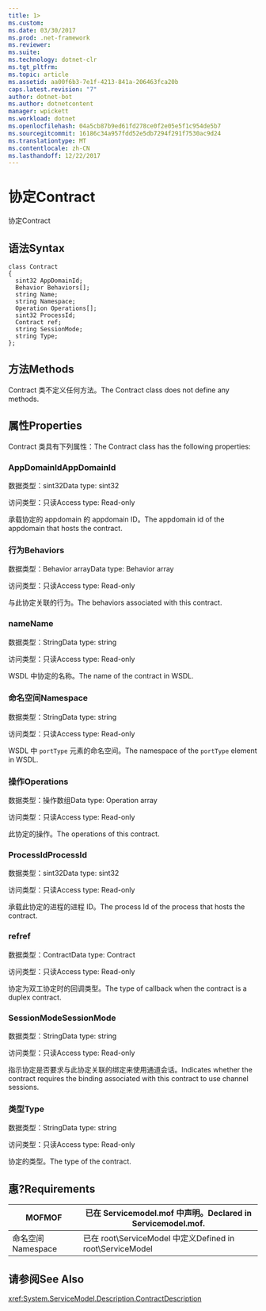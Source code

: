 ```yaml
---
title: 1>
ms.custom: 
ms.date: 03/30/2017
ms.prod: .net-framework
ms.reviewer: 
ms.suite: 
ms.technology: dotnet-clr
ms.tgt_pltfrm: 
ms.topic: article
ms.assetid: aa00f6b3-7e1f-4213-841a-206463fca20b
caps.latest.revision: "7"
author: dotnet-bot
ms.author: dotnetcontent
manager: wpickett
ms.workload: dotnet
ms.openlocfilehash: 04a5cb87b9ed61fd278ce0f2e05e5f1c954de5b7
ms.sourcegitcommit: 16186c34a957fdd52e5db7294f291f7530ac9d24
ms.translationtype: MT
ms.contentlocale: zh-CN
ms.lasthandoff: 12/22/2017
---
```

# <a name="contract"></a><span data-ttu-id="b5b59-102">协定</span><span class="sxs-lookup"><span data-stu-id="b5b59-102">Contract</span></span>
<span data-ttu-id="b5b59-103">协定</span><span class="sxs-lookup"><span data-stu-id="b5b59-103">Contract</span></span>  
  
## <a name="syntax"></a><span data-ttu-id="b5b59-104">语法</span><span class="sxs-lookup"><span data-stu-id="b5b59-104">Syntax</span></span>  
  
```  
class Contract  
{  
  sint32 AppDomainId;  
  Behavior Behaviors[];  
  string Name;  
  string Namespace;  
  Operation Operations[];  
  sint32 ProcessId;  
  Contract ref;  
  string SessionMode;  
  string Type;  
};  
```  
  
## <a name="methods"></a><span data-ttu-id="b5b59-105">方法</span><span class="sxs-lookup"><span data-stu-id="b5b59-105">Methods</span></span>  
 <span data-ttu-id="b5b59-106">Contract 类不定义任何方法。</span><span class="sxs-lookup"><span data-stu-id="b5b59-106">The Contract class does not define any methods.</span></span>  
  
## <a name="properties"></a><span data-ttu-id="b5b59-107">属性</span><span class="sxs-lookup"><span data-stu-id="b5b59-107">Properties</span></span>  
 <span data-ttu-id="b5b59-108">Contract 类具有下列属性：</span><span class="sxs-lookup"><span data-stu-id="b5b59-108">The Contract class has the following properties:</span></span>  
  
### <a name="appdomainid"></a><span data-ttu-id="b5b59-109">AppDomainId</span><span class="sxs-lookup"><span data-stu-id="b5b59-109">AppDomainId</span></span>  
 <span data-ttu-id="b5b59-110">数据类型：sint32</span><span class="sxs-lookup"><span data-stu-id="b5b59-110">Data type: sint32</span></span>  
  
 <span data-ttu-id="b5b59-111">访问类型：只读</span><span class="sxs-lookup"><span data-stu-id="b5b59-111">Access type: Read-only</span></span>  
  
 <span data-ttu-id="b5b59-112">承载协定的 appdomain 的 appdomain ID。</span><span class="sxs-lookup"><span data-stu-id="b5b59-112">The appdomain id of the appdomain that hosts the contract.</span></span>  
  
### <a name="behaviors"></a><span data-ttu-id="b5b59-113">行为</span><span class="sxs-lookup"><span data-stu-id="b5b59-113">Behaviors</span></span>  
 <span data-ttu-id="b5b59-114">数据类型：Behavior array</span><span class="sxs-lookup"><span data-stu-id="b5b59-114">Data type: Behavior array</span></span>  
  
 <span data-ttu-id="b5b59-115">访问类型：只读</span><span class="sxs-lookup"><span data-stu-id="b5b59-115">Access type: Read-only</span></span>  
  
 <span data-ttu-id="b5b59-116">与此协定关联的行为。</span><span class="sxs-lookup"><span data-stu-id="b5b59-116">The behaviors associated with this contract.</span></span>  
  
### <a name="name"></a><span data-ttu-id="b5b59-117">name</span><span class="sxs-lookup"><span data-stu-id="b5b59-117">Name</span></span>  
 <span data-ttu-id="b5b59-118">数据类型：String</span><span class="sxs-lookup"><span data-stu-id="b5b59-118">Data type: string</span></span>  
  
 <span data-ttu-id="b5b59-119">访问类型：只读</span><span class="sxs-lookup"><span data-stu-id="b5b59-119">Access type: Read-only</span></span>  
  
 <span data-ttu-id="b5b59-120">WSDL 中协定的名称。</span><span class="sxs-lookup"><span data-stu-id="b5b59-120">The name of the contract in WSDL.</span></span>  
  
### <a name="namespace"></a><span data-ttu-id="b5b59-121">命名空间</span><span class="sxs-lookup"><span data-stu-id="b5b59-121">Namespace</span></span>  
 <span data-ttu-id="b5b59-122">数据类型：String</span><span class="sxs-lookup"><span data-stu-id="b5b59-122">Data type: string</span></span>  
  
 <span data-ttu-id="b5b59-123">访问类型：只读</span><span class="sxs-lookup"><span data-stu-id="b5b59-123">Access type: Read-only</span></span>  
  
 <span data-ttu-id="b5b59-124">WSDL 中 `portType` 元素的命名空间。</span><span class="sxs-lookup"><span data-stu-id="b5b59-124">The namespace of the `portType` element in WSDL.</span></span>  
  
### <a name="operations"></a><span data-ttu-id="b5b59-125">操作</span><span class="sxs-lookup"><span data-stu-id="b5b59-125">Operations</span></span>  
 <span data-ttu-id="b5b59-126">数据类型：操作数组</span><span class="sxs-lookup"><span data-stu-id="b5b59-126">Data type: Operation array</span></span>  
  
 <span data-ttu-id="b5b59-127">访问类型：只读</span><span class="sxs-lookup"><span data-stu-id="b5b59-127">Access type: Read-only</span></span>  
  
 <span data-ttu-id="b5b59-128">此协定的操作。</span><span class="sxs-lookup"><span data-stu-id="b5b59-128">The operations of this contract.</span></span>  
  
### <a name="processid"></a><span data-ttu-id="b5b59-129">ProcessId</span><span class="sxs-lookup"><span data-stu-id="b5b59-129">ProcessId</span></span>  
 <span data-ttu-id="b5b59-130">数据类型：sint32</span><span class="sxs-lookup"><span data-stu-id="b5b59-130">Data type: sint32</span></span>  
  
 <span data-ttu-id="b5b59-131">访问类型：只读</span><span class="sxs-lookup"><span data-stu-id="b5b59-131">Access type: Read-only</span></span>  
  
 <span data-ttu-id="b5b59-132">承载此协定的进程的进程 ID。</span><span class="sxs-lookup"><span data-stu-id="b5b59-132">The process Id of the process that hosts the contract.</span></span>  
  
### <a name="ref"></a><span data-ttu-id="b5b59-133">ref</span><span class="sxs-lookup"><span data-stu-id="b5b59-133">ref</span></span>  
 <span data-ttu-id="b5b59-134">数据类型：Contract</span><span class="sxs-lookup"><span data-stu-id="b5b59-134">Data type: Contract</span></span>  
  
 <span data-ttu-id="b5b59-135">访问类型：只读</span><span class="sxs-lookup"><span data-stu-id="b5b59-135">Access type: Read-only</span></span>  
  
 <span data-ttu-id="b5b59-136">协定为双工协定时的回调类型。</span><span class="sxs-lookup"><span data-stu-id="b5b59-136">The type of callback when the contract is a duplex contract.</span></span>  
  
### <a name="sessionmode"></a><span data-ttu-id="b5b59-137">SessionMode</span><span class="sxs-lookup"><span data-stu-id="b5b59-137">SessionMode</span></span>  
 <span data-ttu-id="b5b59-138">数据类型：String</span><span class="sxs-lookup"><span data-stu-id="b5b59-138">Data type: string</span></span>  
  
 <span data-ttu-id="b5b59-139">访问类型：只读</span><span class="sxs-lookup"><span data-stu-id="b5b59-139">Access type: Read-only</span></span>  
  
 <span data-ttu-id="b5b59-140">指示协定是否要求与此协定关联的绑定来使用通道会话。</span><span class="sxs-lookup"><span data-stu-id="b5b59-140">Indicates whether the contract requires the binding associated with this contract to use channel sessions.</span></span>  
  
### <a name="type"></a><span data-ttu-id="b5b59-141">类型</span><span class="sxs-lookup"><span data-stu-id="b5b59-141">Type</span></span>  
 <span data-ttu-id="b5b59-142">数据类型：String</span><span class="sxs-lookup"><span data-stu-id="b5b59-142">Data type: string</span></span>  
  
 <span data-ttu-id="b5b59-143">访问类型：只读</span><span class="sxs-lookup"><span data-stu-id="b5b59-143">Access type: Read-only</span></span>  
  
 <span data-ttu-id="b5b59-144">协定的类型。</span><span class="sxs-lookup"><span data-stu-id="b5b59-144">The type of the contract.</span></span>  
  
## <a name="requirements"></a><span data-ttu-id="b5b59-145">惠?</span><span class="sxs-lookup"><span data-stu-id="b5b59-145">Requirements</span></span>  
  
|<span data-ttu-id="b5b59-146">MOF</span><span class="sxs-lookup"><span data-stu-id="b5b59-146">MOF</span></span>|<span data-ttu-id="b5b59-147">已在 Servicemodel.mof 中声明。</span><span class="sxs-lookup"><span data-stu-id="b5b59-147">Declared in Servicemodel.mof.</span></span>|  
|---------|-----------------------------------|  
|<span data-ttu-id="b5b59-148">命名空间</span><span class="sxs-lookup"><span data-stu-id="b5b59-148">Namespace</span></span>|<span data-ttu-id="b5b59-149">已在 root\ServiceModel 中定义</span><span class="sxs-lookup"><span data-stu-id="b5b59-149">Defined in root\ServiceModel</span></span>|  
  
## <a name="see-also"></a><span data-ttu-id="b5b59-150">请参阅</span><span class="sxs-lookup"><span data-stu-id="b5b59-150">See Also</span></span>  
 <xref:System.ServiceModel.Description.ContractDescription>
